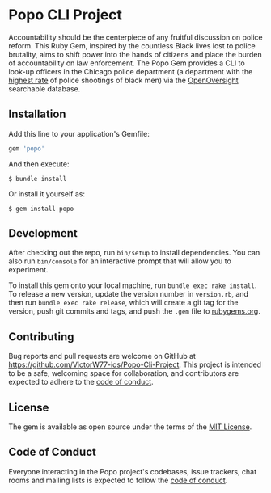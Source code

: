 # Popo CLI Project

Accountability should be the centerpiece of any fruitful discussion on police reform. This Ruby Gem, inspired by the countless Black lives lost to police brutality, aims to shift power into the hands of citizens and place the burden of accountability on law enforcement. The Popo Gem provides a CLI to look-up officers in the Chicago police department (a department with the [highest rate](https://mappingpoliceviolence.org/cities) of police shootings of black men) via the [OpenOversight](https://openoversight.com/) searchable database.

## Installation

Add this line to your application's Gemfile:

```ruby
gem 'popo'
```

And then execute:

    $ bundle install

Or install it yourself as:

    $ gem install popo

## Development

After checking out the repo, run `bin/setup` to install dependencies. You can also run `bin/console` for an interactive prompt that will allow you to experiment.

To install this gem onto your local machine, run `bundle exec rake install`. To release a new version, update the version number in `version.rb`, and then run `bundle exec rake release`, which will create a git tag for the version, push git commits and tags, and push the `.gem` file to [rubygems.org](https://rubygems.org).

## Contributing

Bug reports and pull requests are welcome on GitHub at https://github.com/VictorW77-ios/Popo-Cli-Project. This project is intended to be a safe, welcoming space for collaboration, and contributors are expected to adhere to the [code of conduct](https://github.com/VictorW77-ios/Popo-Cli-Project/blob/master/CODE_OF_CONDUCT.md).


## License

The gem is available as open source under the terms of the [MIT License](https://opensource.org/licenses/MIT).

## Code of Conduct

Everyone interacting in the Popo project's codebases, issue trackers, chat rooms and mailing lists is expected to follow the [code of conduct](https://github.com/VictorW77-ios/Popo-Cli-Project/blob/master/CODE_OF_CONDUCT.md).
